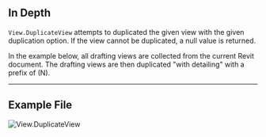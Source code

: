 ## In Depth
`View.DuplicateView` attempts to duplicated the given view with the given duplication option. If the view cannot be duplicated, a null value is returned.

In the example below, all drafting views are collected from the current Revit document. The drafting views are then duplicated "with detailing" with a prefix of (N).
___
## Example File

![View.DuplicateView](./Revit.Elements.Views.View.DuplicateView_img.jpg)
